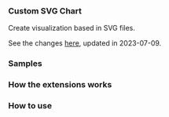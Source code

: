 ### Custom SVG Chart

Create visualization based in SVG files.

See the changes [here](https://github.com/WedersonCD/customSVGChart/blob/main/CHANGELOG.MD "Changed Log"), updated in 2023-07-09.

### Samples




### How the extensions works


### How to use